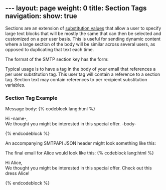 --- layout: page weight: 0 title: Section Tags navigation: show: true
---

Sections are an extension of [substitution
values]({{root_url}}/API_Reference/SMTP_API/substitution_tags.html) that
allow a user to specify large text blocks that will be mostly the same
that can then be selected and customized on a per user basis. This is
useful for sending dynamic content where a large section of the body
will be similar across several users, as opposed to duplicating that
text each time.

The format of the SMTP section key has the form:



Typical usage is to have a tag in the body of your email that references
a per user substitution tag. This user tag will contain a reference to a
section tag. Section text may contain references to per recipient
substitution variables.

### Section Tag Example

Message body: {% codeblock lang:html %}

Hi -name-,  
 We thought you might be interested in this special offer. -body-

{% endcodeblock %}

An accompanying SMTPAPI JSON header might look something like this:

 The final email for Alice would look like this: {%
codeblock lang:html %}

Hi Alice,  
 We thought you might be interested in this special offer. Check out
this dress Alice!

{% endcodeblock %}
